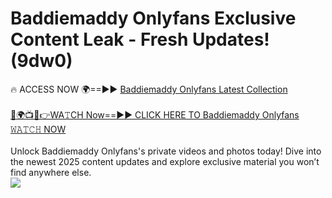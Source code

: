 # Baddiemaddy Onlyfans Exclusive Content Leak - Fresh Updates! (9dw0)

🔥 ACCESS NOW 🌍==►► <a href="https://tinyurl.com/kvy9nzfs" rel="nofollow">Baddiemaddy Onlyfans Latest Collection</a>
<br><br>
[🔴🌍📺📱👉WA𝚃CH Now==►► CLICK HERE TO Baddiemaddy Onlyfans 𝚆𝙰𝚃𝙲𝙷 NOW](https://tinyurl.com/kvy9nzfs)
<br><br>
Unlock Baddiemaddy Onlyfans's private videos and photos today! Dive into the newest 2025 content updates and explore exclusive material you won’t find anywhere else.
<br>
<a href="https://tinyurl.com/kvy9nzfs" rel="nofollow" data-target="animated-image.originalLink"><img src="https://camo.githubusercontent.com/8a4f000d20f83aca3bf7ec5f350d767afa0574a8a352519fd8cfa583a6f93a33/68747470733a2f2f692e696d6775722e636f6d2f644a486b345a712e676966" data-canonical-src="https://i.imgur.com/dJHk4Zq.gif" style="max-width: 100%; display: inline-block;" data-target="animated-image.originalImage"></a>
<br>
